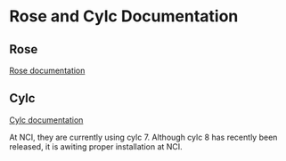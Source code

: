 # Rose and Cylc Documentation

## Rose 
[Rose documentation](http://metomi.github.io/rose/doc/html/index.html)

## Cylc 
[Cylc documentation](https://cylc.github.io/cylc-doc/7.8.8/html/index.html)

At NCI, they are currently using cylc 7. Although cylc 8 has recently been released, it is awiting proper installation at NCI. 